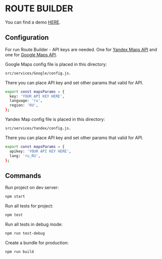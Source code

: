 # ROUTE BUILDER

You can find a demo [HERE](https://route-builder.netlify.com).

## Configuration

For run Route Builder - API keys are needed. One for [Yandex Maps API](https://tech.yandex.com/maps/jsapi/doc/2.1/dg/concepts/load-docpage/) and one for [Google Maps API](https://developers.google.com/maps/documentation/javascript/get-api-key).

Google Maps config file is placed in this directory:

```sh
src/services/Google/config.js.
```

There you can place API key and set other params that valid for API.

```sh
export const mapsParams = {
  key: 'YOUR API KEY HERE',
  language: 'ru',
  region: 'RU',
};
```

Yandex Map config file is placed in this directory:

```sh
src/services/Yandex/config.js.
```

There you can place API key and set other params that valid for API.

```sh
export const mapsParams = {
  apikey: 'YOUR API KEY HERE',
  lang: 'ru_RU',
};
```

## Commands

Run project on dev server:

```sh
npm start
```

Run all tests for project:

```sh
npm test
```

Run all tests in debug mode:

```sh
npm run test-debug
```

Create a bundle for production:

```sh
npm run build
```
